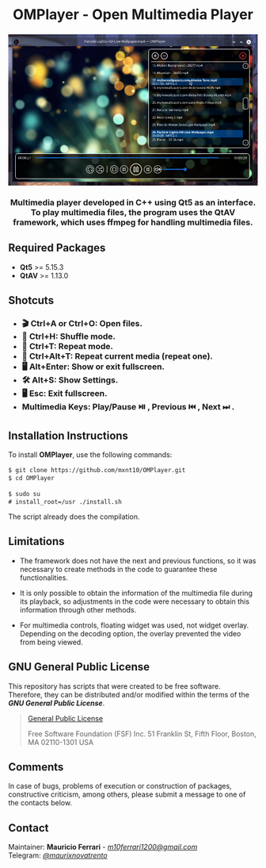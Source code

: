 <div align="center">
  <h1>OMPlayer - Open Multimedia Player</h1>
  <h3>
      <a><img src="https://raw.githubusercontent.com/mxnt10/OMPlayer/master/preview/preview.png" alt=""></a>
      <br/><br/>
      Multimedia player developed in C++ using Qt5 as an interface.
      To play multimedia files, the program uses the QtAV framework,
      which uses ffmpeg for handling multimedia files.
  </h3>
</div>

<h2>Required Packages</h2>

- <b>Qt5</b> >= 5.15.3
- <b>QtAV</b> >= 1.13.0

<h2>Shotcuts</h2>

<h3>

- 🎬 Ctrl+A or Ctrl+O: Open files.
- 🔀 Ctrl+H: Shuffle mode.
- 🔁 Ctrl+T: Repeat mode.
- 🔂 Ctrl+Alt+T: Repeat current media (repeat one).
- 🖥️ Alt+Enter: Show or exit fullscreen.
- 🛠️ Alt+S: Show Settings.
- 🖥️ Esc: Exit fullscreen.
- Multimedia Keys: Play/Pause ⏯️️ , Previous ⏮️ , Next ⏭ .

</h3>

<h2>Installation Instructions</h2>

To install <b>OMPlayer</b>, use the following commands:
```
$ git clone https://github.com/mxnt10/OMPlayer.git
$ cd OMPlayer

$ sudo su
# install_root=/usr ./install.sh
```
The script already does the compilation.

<h2>Limitations</h2>

- The framework does not have the next and previous functions,
so it was necessary to create methods in the code to guarantee these functionalities.

- It is only possible to obtain the information of the multimedia file during its playback,
so adjustments in the code were necessary to obtain this information through other methods.

- For multimedia controls, floating widget was used, not widget overlay. Depending on the decoding option,
the overlay prevented the video from being viewed.

<h2>GNU General Public License</h2>

This repository has scripts that were created to be free software.<br/>
Therefore, they can be distributed and/or modified within the terms of the <b><i>GNU General Public License</i></b>.

>
>[General Public License](https://pt.wikipedia.org/wiki/GNU_General_Public_License)
>
> Free Software Foundation (FSF) Inc. 51 Franklin St, Fifth Floor, Boston, MA 02110-1301 USA

<h2>Comments</h2>

In case of bugs, problems of execution or construction of packages, constructive criticism, among others,
please submit a message to one of the contacts below.

<h2>Contact</h2>

Maintainer: <b>Mauricio Ferrari</b> - <a href=""><i>m10ferrari1200@gmail.com</i></a><br/>
Telegram: <a href=""><i>@maurixnovatrento</i></a><br/>
